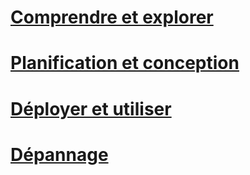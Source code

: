 # [Comprendre et explorer](/understand-explore/what-is-ata)
# [Planification et conception](/plan-design/ata-architecture)
# [Déployer et utiliser](/deploy-use/preinstall-ata)
# [Dépannage](/troubleshoot/troubleshooting-ata-known-errors)


<!--HONumber=May16_HO1-->


